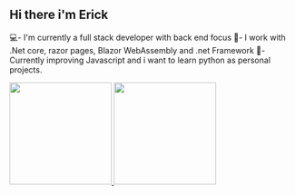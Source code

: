 ## Hi there i'm Erick

💻- I'm currently a full stack developer with back end focus
🚀- I work with .Net core, razor pages, Blazor WebAssembly and .net Framework
🌱- Currently improving Javascript and i want to learn python as personal projects.

<div>
  <a href="https://github.com/ErickAlencar09" />
  <img height="180cm" src="https://github-readme-stats.vercel.app/api?username=ErickAlencar09&theme=dracula&show_icons=true" />
  <img height="180cm" src="https://github-readme-stats.vercel.app/api/top-langs/?username=ErickAlencar09&theme=dracula&layout=compact" />
</div>
